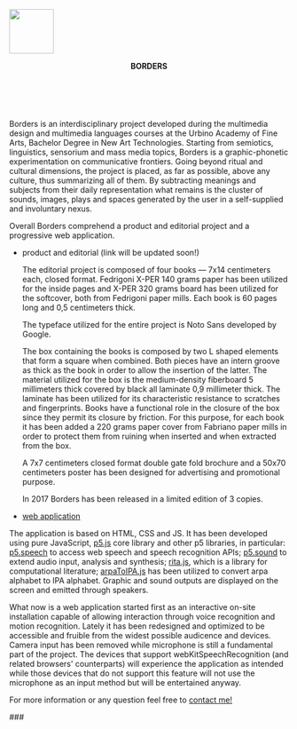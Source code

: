 <!DOCTYPE html>
<html>
<head>
</head>
<body>
<img src="https://github.com/typerror/Borders/blob/master/data/load_black.svg" width="80px" height="80px">
<header >
<p><strong>BORDERS</strong></p><br>
</header>
<p> Borders is an interdisciplinary project developed during the multimedia design and multimedia languages courses at the Urbino Academy of Fine Arts, Bachelor Degree in New Art Technologies. Starting from semiotics, linguistics, sensorium and mass media topics, Borders is a graphic-phonetic experimentation on communicative frontiers. Going beyond ritual and cultural dimensions, the project is placed, as far as possible, above any culture, thus summarizing all of them. By subtracting meanings and subjects from their daily representation what remains is the cluster of sounds, images, plays and spaces generated by the user in a self-supplied and involuntary nexus.</p>
  Overall Borders comprehend a product and editorial project and a progressive web application.
<ul>
<li><p><a target="_blank">product and editorial (link will be updated soon!)</a></p></li>
<p>The editorial project is composed of four books — 7x14 centimeters each, closed format. 
Fedrigoni X-PER 140 grams paper has been utilized for the inside pages and X-PER 320 grams board has been utilized for the softcover, both from Fedrigoni paper mills. Each book is 60 pages long and 0,5 centimeters thick.

The typeface utilized for the entire project is Noto Sans developed by Google.

The box containing the books is composed by two L shaped elements that form a square when combined. Both pieces have an intern groove as thick as the book in order to allow the insertion of the latter. The material utilized for the box is the medium-density fiberboard 5 millimeters thick covered by black all laminate 0,9 millimeter thick. The laminate has been utilized for its characteristic resistance to scratches and fingerprints.
Books have a functional role in the closure of the box since they permit its closure by friction. For this purpose, for each book it has been added a 220 grams paper cover from Fabriano paper mills in order to protect them from ruining when inserted and when extracted from the box.

A 7x7 centimeters closed format double gate fold brochure and a 50x70 centimeters poster has been designed for advertising and promotional purpose.

In 2017 Borders has been released in a limited edition of 3 copies.
</p>
<li><p><a href="https://borders.altervista.org" target="_blank">web application</a></p></li>
</ul>
<p>The application is based on HTML, CSS and JS. It has been developed using pure JavaScript, <a href="https://p5js.org/" alt="p5.js website">p5.js</a> core library and other p5 libraries, in particular: <a href="https://github.com/dhowe/RiTaJS/blob/master/src/rita.js" alt="p5.speech GitHub Reposityory">p5.speech</a> to access web speech and speech recognition APIs; <a href="https://github.com/processing/p5.js/blob/master/lib/addons/p5.sound.js" alt="p5.sound GitHub Repository">p5.sound</a> to extend audio input, analysis and synthesis; <a href="https://github.com/dhowe/RiTaJS/blob/master/src/rita.js" alt="rita.js github reposityory">rita.js</a>, which is a library for computational literature; <a href="https://github.com/dhowe/RiTaJS/blob/master/src/arpaToIPA.js" alt="arpaToIPA.js GitHub Reposityory">arpaToIPA.js</a> has been utilized to convert arpa alphabet to IPA alphabet. Graphic and sound outputs are displayed on the screen and emitted through speakers.
</p>
<p>What now is a web application started first as an interactive on-site installation capable of allowing interaction through voice recognition and motion recognition. Lately it has been redesigned and optimized to be accessible and fruible from the widest possible audicence and devices. Camera input has been removed while microphone is still a fundamental part of the project. The devices that support webKitSpeechRecognition (and related browsers' counterparts) will experience the application as intended while those devices that do not support this feature will not use the microphone as an input method but will be entertained anyway.</p>

<p>For more information or any question feel free to <a href="mailto:arkznh@gmail.com">contact me!</a></p>

<p>###</p>
</body>
</html>

